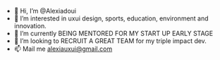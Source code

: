 - 👋 Hi, I’m @Alexiadoui
- 👀 I’m interested in uxui design, sports, education, environment and innovation.
- 🌱 I’m currently BEING MENTORED FOR MY START UP EARLY STAGE 
- 💞️ I’m looking to RECRUIT A GREAT TEAM for my triple impact dev.
- 📫 Mail me alexiauxui@gmail.com

<!---
Alexiadoui/Alexiadoui is a ✨ special ✨ repository because its `README.md` (this file) appears on your GitHub profile.
You can click the Preview link to take a look at your changes.
--->

